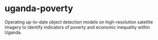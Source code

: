 # uganda-poverty

Operating up-to-date object detection models on high-resolution satellite imagery to identify indicators of poverty and economic inequality within Uganda.
